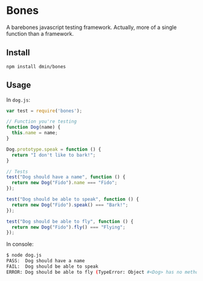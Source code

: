 # Bones

A barebones javascript testing framework. Actually, more of a single function than a framework.

## Install

`npm install dmin/bones`

## Usage

In `dog.js`:

```javascript
var test = require('bones');

// Function you're testing
function Dog(name) {
  this.name = name;
}

Dog.prototype.speak = function () {
  return "I don't like to bark!";
}

// Tests
test("Dog should have a name", function () {
  return new Dog("Fido").name === "Fido";
});

test("Dog should be able to speak", function () {
  return new Dog("Fido").speak() === "Bark!";
});

test("Dog should be able to fly", function () {
  return new Dog("Fido").fly() === "Flying";
});
```

In console:

```bash
$ node dog.js
PASS:  Dog should have a name
FAIL:  Dog should be able to speak
ERROR: Dog should be able to fly (TypeError: Object #<Dog> has no method 'fly')
```
